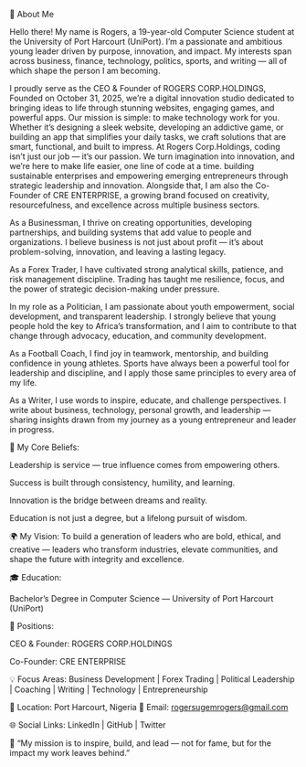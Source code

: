 👋 About Me

Hello there! My name is Rogers, a 19-year-old Computer Science student at the University of Port Harcourt (UniPort). I’m a passionate and ambitious young leader driven by purpose, innovation, and impact. My interests span across business, finance, technology, politics, sports, and writing — all of which shape the person I am becoming.

I proudly serve as the CEO & Founder of ROGERS CORP.HOLDINGS, Founded on October 31, 2025, we’re a digital innovation studio dedicated to bringing ideas to life through stunning websites, engaging games, and powerful apps.
Our mission is simple: to make technology work for you. Whether it’s designing a sleek website, developing an addictive game, or building an app that simplifies your daily tasks, we craft solutions that are smart, functional, and built to impress.
At Rogers Corp.Holdings, coding isn’t just our job — it’s our passion. We turn imagination into innovation, and we’re here to make life easier, one line of code at a time. building sustainable enterprises and empowering emerging entrepreneurs through strategic leadership and innovation. Alongside that, I am also the Co-Founder of CRE ENTERPRISE, a growing brand focused on creativity, resourcefulness, and excellence across multiple business sectors.

As a Businessman, I thrive on creating opportunities, developing partnerships, and building systems that add value to people and organizations. I believe business is not just about profit — it’s about problem-solving, innovation, and leaving a lasting legacy.

As a Forex Trader, I have cultivated strong analytical skills, patience, and risk management discipline. Trading has taught me resilience, focus, and the power of strategic decision-making under pressure.

In my role as a Politician, I am passionate about youth empowerment, social development, and transparent leadership. I strongly believe that young people hold the key to Africa’s transformation, and I aim to contribute to that change through advocacy, education, and community development.

As a Football Coach, I find joy in teamwork, mentorship, and building confidence in young athletes. Sports have always been a powerful tool for leadership and discipline, and I apply those same principles to every area of my life.

As a Writer, I use words to inspire, educate, and challenge perspectives. I write about business, technology, personal growth, and leadership — sharing insights drawn from my journey as a young entrepreneur and leader in progress.

💼 My Core Beliefs:

Leadership is service — true influence comes from empowering others.

Success is built through consistency, humility, and learning.

Innovation is the bridge between dreams and reality.

Education is not just a degree, but a lifelong pursuit of wisdom.

🌍 My Vision:
To build a generation of leaders who are bold, ethical, and creative — leaders who transform industries, elevate communities, and shape the future with integrity and excellence.

🎓 Education:

Bachelor’s Degree in Computer Science — University of Port Harcourt (UniPort)

🏢 Positions:

CEO & Founder: ROGERS CORP.HOLDINGS

Co-Founder: CRE ENTERPRISE

💡 Focus Areas:
Business Development | Forex Trading | Political Leadership | Coaching | Writing | Technology | Entrepreneurship

📍 Location: Port Harcourt, Nigeria
📧 Email: rogersugemrogers@gmail.com

🌐 Social Links: LinkedIn
 | GitHub
 | Twitter

💬 “My mission is to inspire, build, and lead — not for fame, but for the impact my work leaves behind.”
